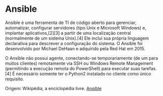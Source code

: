 # Ansible

Ansible é uma ferramenta de TI de código aberto para gerenciar, automatizar, configurar servidores (tipo Unix e Microsoft Windows) e, implantar aplicativos,[2][3] a partir de uma localização central (normalmente de um sistema Unix).[4] Ele inclui sua própria linguagem declarativa para descrever a configuração do sistema. O Ansible foi desenvolvido por Michael DeHaan e adquirido pela Red Hat em 2015.

O Ansible não possui agente, conectando-se temporariamente (de um para muitos clientes) remotamente via SSH ou Windows Remote Management (permitindo a execução remota do PowerShell) para executar suas tarefas.[4] É necessário somente ter o Python2 instalado no cliente como único requisito.

Origem: Wikipédia, a enciclopédia livre.
[Ansible](https://pt.wikipedia.org/wiki/Ansible_(software))